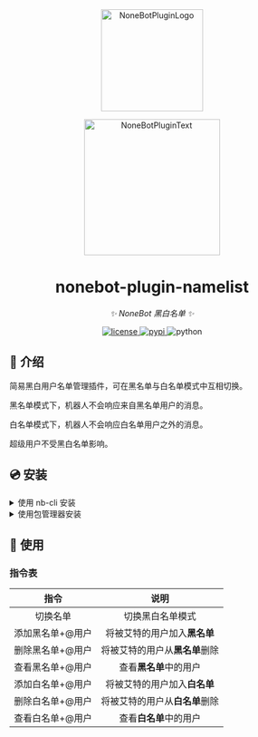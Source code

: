 <div align="center">
  <a href="https://v2.nonebot.dev/store"><img src="https://github.com/A-kirami/nonebot-plugin-template/blob/resources/nbp_logo.png" width="180" height="180" alt="NoneBotPluginLogo"></a>
  <br>
  <p><img src="https://github.com/A-kirami/nonebot-plugin-template/blob/resources/NoneBotPlugin.svg" width="240" alt="NoneBotPluginText"></p>
</div>

<div align="center">

# nonebot-plugin-namelist

_✨ NoneBot 黑白名单 ✨_


<a href="./LICENSE">
    <img src="https://img.shields.io/github/license/A-kirami/nonebot-plugin-namelist.svg" alt="license">
</a>
<a href="https://pypi.python.org/pypi/nonebot-plugin-namelist">
    <img src="https://img.shields.io/pypi/v/nonebot-plugin-namelist.svg" alt="pypi">
</a>
<img src="https://img.shields.io/badge/python-3.8+-blue.svg" alt="python">

</div>


## 📖 介绍

简易黑白用户名单管理插件，可在黑名单与白名单模式中互相切换。

黑名单模式下，机器人不会响应来自黑名单用户的消息。

白名单模式下，机器人不会响应白名单用户之外的消息。

超级用户不受黑白名单影响。

## 💿 安装

<details>
<summary>使用 nb-cli 安装</summary>
在 nonebot2 项目的根目录下打开命令行, 输入以下指令即可安装

    nb plugin install nonebot-plugin-namelist

</details>

<details>
<summary>使用包管理器安装</summary>
在 nonebot2 项目的插件目录下, 打开命令行, 根据你使用的包管理器, 输入相应的安装命令

<details>
<summary>pip</summary>

    pip install nonebot-plugin-namelist
</details>
<details>
<summary>pdm</summary>

    pdm add nonebot-plugin-namelist
</details>
<details>
<summary>poetry</summary>

    poetry add nonebot-plugin-namelist
</details>
<details>
<summary>conda</summary>

    conda install nonebot-plugin-namelist
</details>

打开 nonebot2 项目的 `bot.py` 文件, 在其中写入

    nonebot.load_plugin('nonebot_plugin_namelist')

</details>


## 🎉 使用
### 指令表
| 指令 | 说明 |
|:-----:|:----:|
| 切换名单 |切换黑白名单模式 |
| 添加黑名单+@用户 |将被艾特的用户加入**黑名单** |
| 删除黑名单+@用户 |将被艾特的用户从**黑名单**删除 |
| 查看黑名单+@用户 |查看**黑名单**中的用户 |
| 添加白名单+@用户 |将被艾特的用户加入**白名单** |
| 删除白名单+@用户 |将被艾特的用户从**白名单**删除 |
| 查看白名单+@用户 |查看**白名单**中的用户 |
